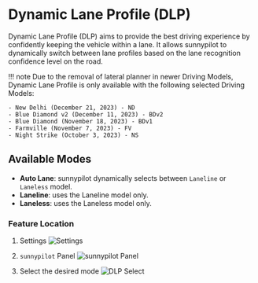 # Dynamic Lane Profile (DLP)

Dynamic Lane Profile (DLP) aims to provide the best driving experience by confidently keeping the vehicle within a lane. 
It allows sunnypilot to dynamically switch between lane profiles based on the lane recognition confidence level on the road.

!!! note
    Due to the removal of lateral planner in newer Driving Models, Dynamic Lane Profile is only available with the 
    following selected Driving Models:

    - New Delhi (December 21, 2023) - ND
    - Blue Diamond v2 (December 11, 2023) - BDv2
    - Blue Diamond (November 18, 2023) - BDv1
    - Farmville (November 7, 2023) - FV
    - Night Strike (October 3, 2023) - NS

## Available Modes

- **Auto Lane**: sunnypilot dynamically selects between `Laneline` or `Laneless` model.
- **Laneline**: uses the Laneline model only.
- **Laneless**: uses the Laneless model only.

### Feature Location

1. Settings
![Settings](../assets/features/dlp-1.png)

2. `sunnypilot` Panel
![sunnypilot Panel](../assets/features/dlp-2.png)

3. Select the desired mode
![DLP Select](../assets/features/dlp-3.png)
